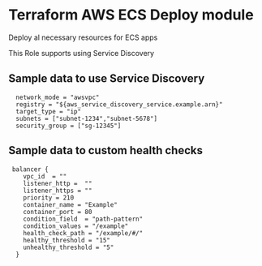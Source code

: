 Terraform AWS ECS Deploy module
===============================

Deploy al necessary resources for ECS apps

This Role supports using Service Discovery

Sample data to use Service Discovery
------------------------------------
```
  network_mode = "awsvpc"
  registry = "${aws_service_discovery_service.example.arn}"
  target_type = "ip"
  subnets = ["subnet-1234","subnet-5678"]
  security_group = ["sg-12345"]
```

Sample data to custom health checks
-----------------------------------
```
 balancer {
    vpc_id  = ""
    listener_http =  ""
    listener_https = ""
    priority = 210
    container_name = "Example"
    container_port = 80
    condition_field  = "path-pattern"
    condition_values = "/example"
    health_check_path = "/example/#/"
    healthy_threshold = "15"
    unhealthy_threshold = "5"
  }
```
